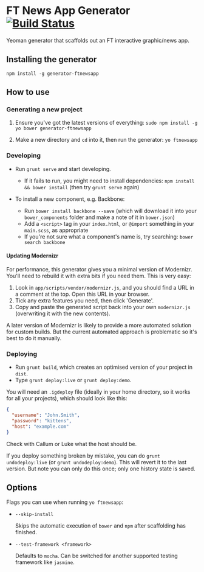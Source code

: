 # FT News App Generator [![Build Status](https://secure.travis-ci.org/ft-interactive/generator-ftnewsapp.png?branch=master)](http://travis-ci.org/ft-interactive/generator-ftnewsapp)

Yeoman generator that scaffolds out an FT interactive graphic/news app.

## Installing the generator

    npm install -g generator-ftnewsapp


## How to use

### Generating a new project

1. Ensure you've got the latest versions of everything: `sudo npm install -g yo bower generator-ftnewsapp`

2. Make a new directory and `cd` into it, then run the generator: `yo ftnewsapp`


### Developing

- Run `grunt serve` and start developing.
  - If it fails to run, you might need to install dependencies: `npm install && bower install` (then try `grunt serve` again)

- To install a new component, e.g. Backbone:
  - Run `bower install backbone --save` (which will download it into your `bower_components` folder and make a note of it in `bower.json`)
  - Add a `<script>` tag in your `index.html`, or `@import` something in your `main.scss`, as appropriate
  - If you're not sure what a component's name is, try searching: `bower search backbone`


#### Updating Modernizr

For performance, this generator gives you a minimal version of Modernizr. You'll need to rebuild it with extra bits if you need them. This is very easy:

1. Look in `app/scripts/vendor/modernizr.js`, and you should find a URL in a comment at the top. Open this URL in your browser.
2. Tick any extra features you need, then click 'Generate'.
3. Copy and paste the generated script back into your own `modernizr.js` (overwriting it with the new contents).

A later version of Modernizr is likely to provide a more automated solution for custom builds. But the current automated approach is problematic so it's best to do it manually.


### Deploying

* Run `grunt build`, which creates an optimised version of your project in `dist`.
* Type `grunt deploy:live` or `grunt deploy:demo`.

You will need an `.igdeploy` file (ideally in your home directory, so it works for all your projects), which should look like this:

```json
{
  "username": "John.Smith",
  "password": "kittens",
  "host": "example.com"
}
```

Check with Callum or Luke what the host should be.

If you deploy something broken by mistake, you can do `grunt undodeploy:live` (or `grunt undodeploy:demo`). This will revert it to the last version. But note you can only do this once; only one history state is saved.


## Options

Flags you can use when running `yo ftnewsapp`:

* `--skip-install`

  Skips the automatic execution of `bower` and `npm` after scaffolding has finished.

* `--test-framework <framework>`

  Defaults to `mocha`. Can be switched for another supported testing framework like `jasmine`.

